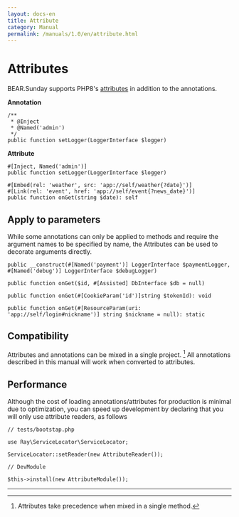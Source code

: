 ```yaml
---
layout: docs-en
title: Attribute
category: Manual
permalink: /manuals/1.0/en/attribute.html
---
```

# Attributes

BEAR.Sunday supports PHP8's [attributes](https://www.php.net/manual/en/language.attributes.overview.php) in addition to the annotations.

**Annotation**
```php?start_inline
/**
 * @Inject
 * @Named('admin')
 */
public function setLogger(LoggerInterface $logger)
```
**Attribute**
```php?start_inline
#[Inject, Named('admin')]
public function setLogger(LoggerInterface $logger)
```

```php?start_inline
#[Embed(rel: 'weather', src: 'app://self/weather{?date}')]
#[Link(rel: 'event', href: 'app://self/event{?news_date}')]
public function onGet(string $date): self
```

## Apply to parameters

While some annotations can only be applied to methods and require the argument names to be specified by name, the
Attributes can be used to decorate arguments directly.

```php?start_inline
public __construct(#[Named('payment')] LoggerInterface $paymentLogger, #[Named('debug')] LoggerInterface $debugLogger)
```

```php?start_inline
public function onGet($id, #[Assisted] DbInterface $db = null)
```

```php?start_inline
public function onGet(#[CookieParam('id')]string $tokenId): void
```

```php?start_inline
public function onGet(#[ResourceParam(uri: 'app://self/login#nickname')] string $nickname = null): static
```
## Compatibility

Attributes and annotations can be mixed in a single project. [^1]
All annotations described in this manual will work when converted to attributes.

## Performance

Although the cost of loading annotations/attributes for production is minimal due to optimization, you can speed up development by declaring that you will only use attribute readers, as follows

```php?start_inline
// tests/bootstap.php 

use Ray\ServiceLocator\ServiceLocator;

ServiceLocator::setReader(new AttributeReader());
```

```php?start_inline
// DevModule
 
$this->install(new AttributeModule());
```

---

[^1]:Attributes take precedence when mixed in a single method.